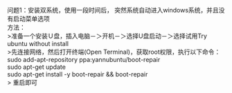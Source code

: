 问题1：安装双系统，使用一段时间后， 突然系统自动进入windows系统，并且没有启动菜单选项    
方法：    
     >准备一个安装Ｕ盘，插入电脑－＞开机－＞选择U盘启动－＞选择试用Try ubuntu without install    
     >先连接网络，然后打开终端(Open Terminal)，获取root权限，执行以下命令：    
         sudo add-apt-repository ppa:yannubuntu/boot-repair    
         sudo apt-get update    
         sudo apt-get install -y boot-repair && boot-repair      
      > 重启即可    
